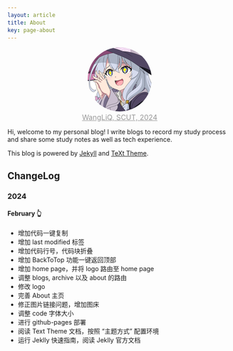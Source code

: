 ```yaml
---
layout: article
title: About
key: page-about
---
```


<div align="center">
    <img src="/assets/mstile-144x144.png" alt="WangLiQ, SCUT, 2024" style="border-radius: 50%;" />
    <br />
    <font size="3" color="#999"><u>WangLiQ, SCUT, 2024</u></font>
</div>

Hi, welcome to my personal blog! I write blogs to record my study process and share some study notes as well as tech experience.

This blog is powered by [Jekyll](https://jekyllrb.com/) and [TeXt Theme](https://github.com/kitian616/jekyll-TeXt-theme).

## ChangeLog

### 2024

#### February 👆

- 增加代码一键复制
- 增加 last modified 标签
- 增加代码行号，代码块折叠
- 增加 BackToTop 功能一键返回顶部
- 增加 home page，并将 logo 路由至 home page
- 调整 blogs, archive 以及 about 的路由
- 修改 logo
- 完善 About 主页
- 修正图片链接问题，增加图床
- 调整 code 字体大小
- 进行 github-pages 部署
- 阅读 Text Theme 文档，按照 “主题方式” 配置环境
- 运行 Jeklly 快速指南，阅读 Jeklly 官方文档
